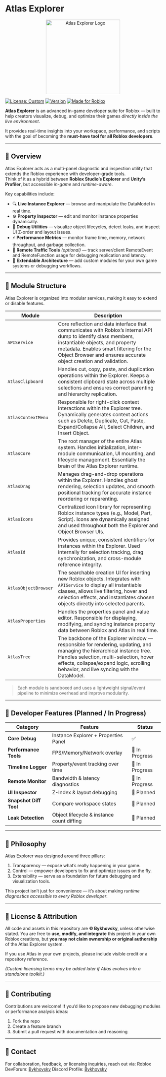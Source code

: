 # Atlas Explorer

<p align="center">
  <img src="https://i.imgur.com/g7nxrYs.png" alt="Atlas Explorer Logo" width="240">
</p>

[![License: Custom](https://img.shields.io/badge/license-Custom-blue.svg)]()
[![Version](https://img.shields.io/badge/version-0.1--alpha-orange.svg)]()
[![Made for Roblox](https://img.shields.io/badge/platform-Roblox-lightgrey.svg)]()


**Atlas Explorer** is an advanced in-game developer suite for Roblox — built to help creators visualize, debug, and optimize their games *directly inside the live environment*.  

It provides real-time insights into your workspace, performance, and scripts with the goal of becoming the **must-have tool for all Roblox developers**.

---

## 🚀 Overview

Atlas Explorer acts as a multi-panel diagnostic and inspection utility that extends the Roblox experience with developer-grade tools.  
Think of it as a hybrid between **Roblox Studio’s Explorer** and **Unity’s Profiler**, but accessible *in-game* and *runtime-aware*.

Key capabilities include:

- 🔍 **Live Instance Explorer** — browse and manipulate the DataModel in real time.  
- ⚙️ **Property Inspector** — edit and monitor instance properties dynamically.  
- 🧠 **Debug Utilities** — visualize object lifecycles, detect leaks, and inspect UI Z-order and layout issues.  
- ⚡ **Performance Metrics** — monitor frame time, memory, network throughput, and garbage collection.  
- 📡 **Remote Traffic Tools** *(optional)* — track server/client RemoteEvent and RemoteFunction usage for debugging replication and latency.  
- 🧩 **Extendable Architecture** — add custom modules for your own game systems or debugging workflows.

---

## 🧩 Module Structure

Atlas Explorer is organized into modular services, making it easy to extend or disable features.

| Module | Description |
|--------|--------------|
| `APIService` | Core reflection and data interface that communicates with Roblox’s internal API dump to identify class members, instantiable objects, and property metadata. Enables smart filtering for the Object Browser and ensures accurate object creation and validation. |
| `AtlasClipboard` | Handles cut, copy, paste, and duplication operations within the Explorer. Keeps a consistent clipboard state across multiple selections and ensures correct parenting and hierarchy replication. |
| `AtlasContextMenu` | Responsible for right-click context interactions within the Explorer tree. Dynamically generates context actions such as Delete, Duplicate, Cut, Paste, Expand/Collapse All, Select Children, and Insert Object. |
| `AtlasCore` | The root manager of the entire Atlas system. Handles initialization, inter-module communication, UI mounting, and lifecycle management. Essentially the brain of the Atlas Explorer runtime. |
| `AtlasDrag` | Manages drag-and-drop operations within the Explorer. Handles ghost rendering, selection updates, and smooth positional tracking for accurate instance reordering or reparenting. |
| `AtlasIcons` | Centralized icon library for representing Roblox instance types (e.g., Model, Part, Script). Icons are dynamically assigned and used throughout both the Explorer and Object Browser UIs. |
| `AtlasId` | Provides unique, consistent identifiers for instances within the Explorer. Used internally for selection tracking, drag synchronization, and cross-module reference integrity. |
| `AtlasObjectBrowser` | The searchable creation UI for inserting new Roblox objects. Integrates with `APIService` to display all instantiable classes, allows live filtering, hover and selection effects, and instantiates chosen objects directly into selected parents. |
| `AtlasProperties` | Handles the properties panel and value editor. Responsible for displaying, modifying, and syncing instance property data between Roblox and Atlas in real time. |
| `AtlasTree` | The backbone of the Explorer window — responsible for rendering, updating, and managing the hierarchical instance tree. Handles selection, multi-selection, hover effects, collapse/expand logic, scrolling behavior, and live syncing with the DataModel. |

> Each module is sandboxed and uses a lightweight signal/event pipeline to minimize overhead and improve modularity.

---

## 🔧 Developer Features (Planned / In Progress)

| Category               | Feature                                   | Status         |
| ---------------------- | ----------------------------------------- | -------------- |
| **Core Debug**         | Instance Explorer + Properties Panel      | ✅             |
| **Performance Tools**  | FPS/Memory/Network overlay                | 🔄 In Progress |
| **Timeline Logger**    | Property/event tracking over time         | 🔄 In Progress |
| **Remote Monitor**     | Bandwidth & latency diagnostics           | 🔄 In Progress |
| **UI Inspector**       | Z-Index & layout debugging                | 🧠 Planned     |
| **Snapshot Diff Tool** | Compare workspace states                  | 🧠 Planned     |
| **Leak Detection**     | Object lifecycle & instance count diffing | 🧠 Planned     |

---

## 🧠 Philosophy

Atlas Explorer was designed around three pillars:

1. Transparency — expose what’s really happening in your game. 
2. Control — empower developers to fix and optimize issues on the fly. 
3. Extensibility — serve as a foundation for future debugging and visualization tools. 

This project isn’t just for convenience — it’s about making *runtime diagnostics accessible to every Roblox developer*.

---

## 📜 License & Attribution

All code and assets in this repository are **© Bykhovsky**, unless otherwise stated.
You are free to **use, modify, and integrate** this project in your own Roblox creations,
but **you may not claim ownership or original authorship** of the Atlas Explorer system.

If you use Atlas in your own projects, please include visible credit or a repository reference.

*(Custom licensing terms may be added later if Atlas evolves into a standalone toolkit.)*

---

## 🧩 Contributing

Contributions are welcome!
If you’d like to propose new debugging modules or performance analysis ideas:

1. Fork the repo
2. Create a feature branch
3. Submit a pull request with documentation and reasoning

---

## 💬 Contact

For collaboration, feedback, or licensing inquiries, reach out via:
Roblox DevForum: [Bykhovsky](https://devforum.roblox.com/u/bykhovsky/summary)
Discord Profile: [Bykhovsky](https://discordapp.com/users/878344368795295744)
